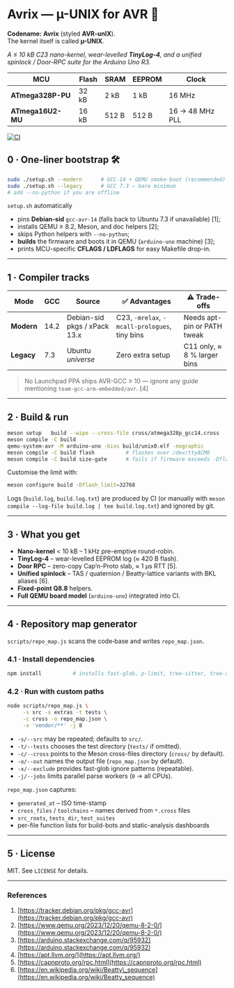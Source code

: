 
Avrix — µ-UNIX for AVR 🍋
========================

**Codename:** **Avrix** (styled **AVR-unIX**).  
The kernel itself is called **µ-UNIX**.

*A ≤ 10 kB C23 nano-kernel, wear-levelled **TinyLog-4**, and a unified  
spinlock / Door-RPC suite for the Arduino Uno R3.*

| MCU               | Flash | SRAM | EEPROM | Clock            |
| ----------------- | ----- | ---- | ------ | ---------------- |
| **ATmega328P-PU** | 32 kB | 2 kB | 1 kB   | 16 MHz           |
| **ATmega16U2-MU** | 16 kB | 512 B| 512 B  | 16 → 48 MHz PLL  |

[![CI](https://github.com/your-org/avrix/actions/workflows/ci.yml/badge.svg)](https://github.com/your-org/avrix/actions)


## 0 · One-liner bootstrap 🛠

```bash
sudo ./setup.sh --modern      # GCC-14 + QEMU smoke-boot (recommended)
sudo ./setup.sh --legacy      # GCC 7.3 – bare minimum
# add --no-python if you are offline
````

`setup.sh` automatically

* pins **Debian-sid** `gcc-avr-14` (falls back to Ubuntu 7.3 if unavailable) \[1];
* installs QEMU ≥ 8.2, Meson, and doc helpers \[2];
* skips Python helpers with `--no-python`;
* **builds** the firmware and boots it in QEMU (`arduino-uno` machine) \[3];
* prints MCU-specific **CFLAGS / LDFLAGS** for easy Makefile drop-in.

---

## 1 · Compiler tracks

| Mode       | GCC  | Source                       | ✅ Advantages                                  | ⚠️ Trade-offs               |
| ---------- | ---- | ---------------------------- | --------------------------------------------- | --------------------------- |
| **Modern** | 14.2 | Debian-sid pkgs / xPack 13.x | C23, `-mrelax`, `-mcall-prologues`, tiny bins | Needs apt-pin or PATH tweak |
| **Legacy** | 7.3  | Ubuntu *universe*            | Zero extra setup                              | C11 only, ≈ 8 % larger bins |

> No Launchpad PPA ships AVR-GCC ≥ 10 — ignore any guide mentioning
> `team-gcc-arm-embedded/avr`. \[4]

---

## 2 · Build & run

```bash
meson setup   build --wipe --cross-file cross/atmega328p_gcc14.cross
meson compile -C build
qemu-system-avr -M arduino-uno -bios build/unix0.elf -nographic
meson compile -C build flash          # flashes over /dev/ttyACM0
meson compile -C build size-gate      # fails if firmware exceeds -Dflash_limit
```

Customise the limit with:

```bash
meson configure build -Dflash_limit=32768
```

Logs (`build.log`, `build.log.txt`) are produced by CI (or manually with
`meson compile --log-file build.log | tee build.log.txt`) and ignored by git.

---

## 3 · What you get

* **Nano-kernel** < 10 kB – 1 kHz pre-emptive round-robin.
* **TinyLog-4** – wear-levelled EEPROM log (≈ 420 B flash).
* **Door RPC** – zero-copy Cap’n-Proto slab, ≈ 1 µs RTT \[5].
* **Unified spinlock** – TAS / quaternion / Beatty-lattice variants with BKL aliases \[6].
* **Fixed-point Q8.8** helpers.
* **Full QEMU board model** (`arduino-uno`) integrated into CI.

---

## 4 · Repository map generator

`scripts/repo_map.js` scans the code‐base and writes `repo_map.json`.

### 4.1 · Install dependencies

```bash
npm install          # installs fast-glob, p-limit, tree-sitter, tree-sitter-c
```

### 4.2 · Run with custom paths

```bash
node scripts/repo_map.js \
     -s src -s extras -t tests \
     -c cross -o repo_map.json \
     -x 'vendor/**' -j 8
```

* `-s/--src` may be repeated; defaults to `src/`.
* `-t/--tests` chooses the test directory (`tests/` if omitted).
* `-c/--cross` points to the Meson cross-files directory (`cross/` by default).
* `-o/--out` names the output file (`repo_map.json` by default).
* `-x/--exclude` provides fast-glob ignore patterns (repeatable).
* `-j/--jobs` limits parallel parse workers (`0` → all CPUs).

`repo_map.json` captures:

* `generated_at` – ISO time-stamp
* `cross_files` / `toolchains` – names derived from `*.cross` files
* `src_roots`, `tests_dir`, `test_suites`
* per-file function lists for build-bots and static-analysis dashboards

---

## 5 · License

MIT.  See `LICENSE` for details.

---

### References

1. [https://tracker.debian.org/pkg/gcc-avr](https://tracker.debian.org/pkg/gcc-avr)
2. [https://www.qemu.org/2023/12/20/qemu-8-2-0/](https://www.qemu.org/2023/12/20/qemu-8-2-0/)
3. [https://arduino.stackexchange.com/q/95932](https://arduino.stackexchange.com/q/95932)
4. [https://apt.llvm.org/](https://apt.llvm.org/)
5. [https://capnproto.org/rpc.html](https://capnproto.org/rpc.html)
6. [https://en.wikipedia.org/wiki/Beatty\_sequence](https://en.wikipedia.org/wiki/Beatty_sequence)

```